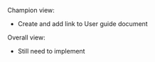 Champion view:

- Create and add link to User guide document

Overall view:

- Still need to implement